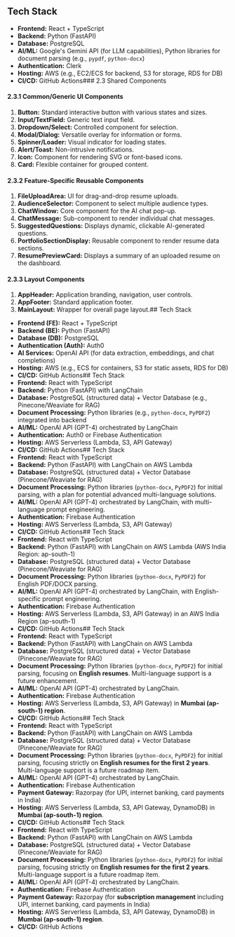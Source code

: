 ## Tech Stack

-   **Frontend:** React + TypeScript
-   **Backend:** Python (FastAPI)
-   **Database:** PostgreSQL
-   **AI/ML:** Google's Gemini API (for LLM capabilities), Python libraries for document parsing (e.g., `pypdf`, `python-docx`)
-   **Authentication:** Clerk
-   **Hosting:** AWS (e.g., EC2/ECS for backend, S3 for storage, RDS for DB)
-   **CI/CD:** GitHub Actions### 2.3 Shared Components

#### 2.3.1 Common/Generic UI Components

1.  **Button:** Standard interactive button with various states and sizes.
2.  **Input/TextField:** Generic text input field.
3.  **Dropdown/Select:** Controlled component for selection.
4.  **Modal/Dialog:** Versatile overlay for information or forms.
5.  **Spinner/Loader:** Visual indicator for loading states.
6.  **Alert/Toast:** Non-intrusive notifications.
7.  **Icon:** Component for rendering SVG or font-based icons.
8.  **Card:** Flexible container for grouped content.

#### 2.3.2 Feature-Specific Reusable Components

1.  **FileUploadArea:** UI for drag-and-drop resume uploads.
2.  **AudienceSelector:** Component to select multiple audience types.
3.  **ChatWindow:** Core component for the AI chat pop-up.
4.  **ChatMessage:** Sub-component to render individual chat messages.
5.  **SuggestedQuestions:** Displays dynamic, clickable AI-generated questions.
6.  **PortfolioSectionDisplay:** Reusable component to render resume data sections.
7.  **ResumePreviewCard:** Displays a summary of an uploaded resume on the dashboard.

#### 2.3.3 Layout Components

1.  **AppHeader:** Application branding, navigation, user controls.
2.  **AppFooter:** Standard application footer.
3.  **MainLayout:** Wrapper for overall page layout.## Tech Stack

- **Frontend (FE):** React + TypeScript
- **Backend (BE):** Python (FastAPI)
- **Database (DB):** PostgreSQL
- **Authentication (Auth):** Auth0
- **AI Services:** OpenAI API (for data extraction, embeddings, and chat completions)
- **Hosting:** AWS (e.g., ECS for containers, S3 for static assets, RDS for DB)
- **CI/CD:** GitHub Actions## Tech Stack
- **Frontend:** React with TypeScript
- **Backend:** Python (FastAPI) with LangChain
- **Database:** PostgreSQL (structured data) + Vector Database (e.g., Pinecone/Weaviate for RAG)
- **Document Processing:** Python libraries (e.g., `python-docx`, `PyPDF2`) integrated into backend
- **AI/ML:** OpenAI API (GPT-4) orchestrated by LangChain
- **Authentication:** Auth0 or Firebase Authentication
- **Hosting:** AWS Serverless (Lambda, S3, API Gateway)
- **CI/CD:** GitHub Actions## Tech Stack
- **Frontend:** React with TypeScript
- **Backend:** Python (FastAPI) with LangChain on AWS Lambda
- **Database:** PostgreSQL (structured data) + Vector Database (Pinecone/Weaviate for RAG)
- **Document Processing:** Python libraries (`python-docx`, `PyPDF2`) for initial parsing, with a plan for potential advanced multi-language solutions.
- **AI/ML:** OpenAI API (GPT-4) orchestrated by LangChain, with multi-language prompt engineering.
- **Authentication:** Firebase Authentication
- **Hosting:** AWS Serverless (Lambda, S3, API Gateway)
- **CI/CD:** GitHub Actions## Tech Stack
- **Frontend:** React with TypeScript
- **Backend:** Python (FastAPI) with LangChain on AWS Lambda (AWS India Region: ap-south-1)
- **Database:** PostgreSQL (structured data) + Vector Database (Pinecone/Weaviate for RAG)
- **Document Processing:** Python libraries (`python-docx`, `PyPDF2`) for English PDF/DOCX parsing.
- **AI/ML:** OpenAI API (GPT-4) orchestrated by LangChain, with English-specific prompt engineering.
- **Authentication:** Firebase Authentication
- **Hosting:** AWS Serverless (Lambda, S3, API Gateway) in an AWS India Region (ap-south-1)
- **CI/CD:** GitHub Actions## Tech Stack
- **Frontend:** React with TypeScript
- **Backend:** Python (FastAPI) with LangChain on AWS Lambda
- **Database:** PostgreSQL (structured data) + Vector Database (Pinecone/Weaviate for RAG)
- **Document Processing:** Python libraries (`python-docx`, `PyPDF2`) for initial parsing, focusing on **English resumes**. Multi-language support is a future enhancement.
- **AI/ML:** OpenAI API (GPT-4) orchestrated by LangChain.
- **Authentication:** Firebase Authentication
- **Hosting:** AWS Serverless (Lambda, S3, API Gateway) in **Mumbai (ap-south-1) region**.
- **CI/CD:** GitHub Actions## Tech Stack
- **Frontend:** React with TypeScript
- **Backend:** Python (FastAPI) with LangChain on AWS Lambda
- **Database:** PostgreSQL (structured data) + Vector Database (Pinecone/Weaviate for RAG)
- **Document Processing:** Python libraries (`python-docx`, `PyPDF2`) for initial parsing, focusing strictly on **English resumes for the first 2 years**. Multi-language support is a future roadmap item.
- **AI/ML:** OpenAI API (GPT-4) orchestrated by LangChain.
- **Authentication:** Firebase Authentication
- **Payment Gateway:** Razorpay (for UPI, internet banking, card payments in India)
- **Hosting:** AWS Serverless (Lambda, S3, API Gateway, DynamoDB) in **Mumbai (ap-south-1) region**.
- **CI/CD:** GitHub Actions## Tech Stack
- **Frontend:** React with TypeScript
- **Backend:** Python (FastAPI) with LangChain on AWS Lambda
- **Database:** PostgreSQL (structured data) + Vector Database (Pinecone/Weaviate for RAG)
- **Document Processing:** Python libraries (`python-docx`, `PyPDF2`) for initial parsing, focusing strictly on **English resumes for the first 2 years**. Multi-language support is a future roadmap item.
- **AI/ML:** OpenAI API (GPT-4) orchestrated by LangChain.
- **Authentication:** Firebase Authentication
- **Payment Gateway:** Razorpay (for **subscription management** including UPI, internet banking, card payments in India)
- **Hosting:** AWS Serverless (Lambda, S3, API Gateway, DynamoDB) in **Mumbai (ap-south-1) region**.
- **CI/CD:** GitHub Actions